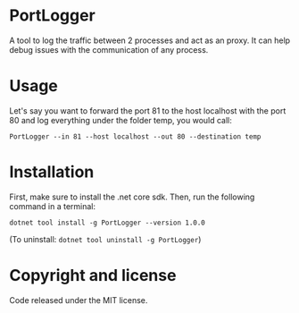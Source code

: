 # PortLogger
A tool to log the traffic between 2 processes and act as an proxy. It can help debug issues with the communication of any process.

# Usage
Let's say you want to forward the port 81 to the host localhost with the port 80 and log everything under the folder temp, you would call:

`PortLogger --in 81 --host localhost --out 80 --destination temp`

# Installation
First, make sure to install the .net core sdk. Then, run the following command in a terminal:

`dotnet tool install -g PortLogger --version 1.0.0`

(To uninstall: `dotnet tool uninstall -g PortLogger`)

# Copyright and license
Code released under the MIT license.
